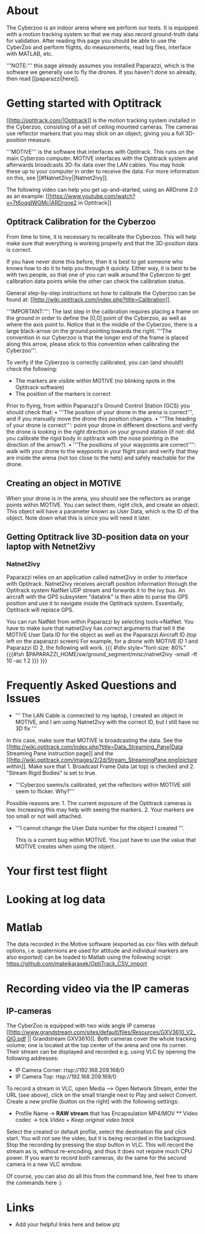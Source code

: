 # About

The Cyberzoo is an indoor arena where we perform our tests. It is equipped with a motion tracking system so that we may also record ground-truth data for validation. After reading this page you should be able to use the CyberZoo and perform flights, do measurements, read log files, interface with MATLAB, etc.

'''NOTE:''' this page already assumes you installed Paparazzi, which is the software we generally use to fly the drones. If you haven't done so already, then read [[paparazzi|here]].

# Getting started with Optitrack

[[http://optitrack.com/|Optitrack]] is the motion tracking system installed in the Cyberzoo, consisting of a set of ceiling mounted cameras. The cameras use reflector markers that you may stick on an object, giving you a full 3D-position measure.

'''MOTIVE''' is the software that interfaces with Optitrack. This runs on the main Cyberzoo computer. MOTIVE interfaces with the Optitrack system and afterwards broadcasts 3D-fix data over the LAN cables. You may hook these up to your computer in order to receive the data. For more information on this, see [[#Natnet2ivy||Natnet2ivy]].

The following video can help you get up-and-started, using an ARDrone 2.0 as an example: [[https://www.youtube.com/watch?v=7t6oqgIWGMc|ARDrone2 in Optitrack]]

## Optitrack Calibration for the Cyberzoo
From time to time, it is necessary to recalibrate the Cyberzoo. This will help make sure that everything is working properly and that the 3D-position data is correct.

If you have never done this before, then it is best to get someone who knows how to do it to help you through it quickly. Either way, it is best to be with two people, so that one of you can walk around the Cyberzoo to get calibration data points while the other can check the calibration status.

General step-by-step instructions on how to calibrate the Cyberzoo can be found at: [[http://wiki.optitrack.com/index.php?title=Calibration]].

'''IMPORTANT:''': The last step in the calibration requires placing a frame on the ground in order to define the [0,0] point of the Cyberzoo, as well as where the axis point to. Notice that in the middle of the Cyberzoo, there is a large black-arrow on the ground pointing towards the right. '''The convention in our Cyberzoo is that the longer end of the frame is placed along this arrow, please stick to this convention when calibrating the Cyberzoo'''.

To verify if the Cyberzoo is correctly calibrated, you can (and should!) check the following:
* The markers are visible within MOTIVE (no blinking spots in the Optitrack software)
* The position of the markers is correct

Prior to flying, from within Paparazzi's Ground Control Station (GCS) you should check that:
• '''The position of your drone in the arena is correct''', and if you manually move the drone this position changes.
• '''The heading of your drone is correct''': point your drone in different directions and verify the drone is looking in the right direction on your ground station (if not: did you calibrate the rigid body in optitrack with the nose pointing in the direction of the arrow?).
• '''The positions of your waypoints are correct'''': walk with your drone to the waypoints in your flight plan and verify that they are inside the arena (not too close to the nets) and safely reachable for the drone.

## Creating an object in MOTIVE
When your drone is in the arena, you should see the reflectors as orange points within MOTIVE. You can select them, right click, and create an object. This object will have a parameter known as User Data, which is the ID of the object. Note down what this is since you will need it later.

## Getting Optitrack live 3D-position data on your laptop with Netnet2ivy

### Natnet2ivy
Paparazzi relies on an application called natnet2ivy in order to interface with Optitrack. 
Natnet2ivy receives aircraft position information through the Optitrack system NatNet UDP stream and forwards it to the ivy bus. An aircraft with the GPS subsystem "datalink" is then able to parse the GPS position and use it to navigate inside the Optitrack system. Essentially, Optitrack will replace GPS.

You can run NatNet from within Paparazzi by selecting tools->NatNet.
You have to make sure that natnet2ivy has correct arguments that tell it the MOTIVE User Data ID for the object as well as the Paparazzi Aircraft ID (top left on the paparazzi screen)
For example, for a drone with MOTIVE ID 1 and Paparazzi ID 2, the following will work.
{{{
#!div style="font-size: 80%"
  {{{#!sh
$PAPARAZZI_HOME/sw/ground_segment/misc/natnet2ivy  -small  -tf 10 -ac 1 2
  }}}
}}}


# Frequently Asked Questions and Issues
* ''' The LAN Cable is connected to my laptop, I created an object in MOTIVE, and I am using Natnet2ivy with the correct ID, but I still have no 3D fix '''

 In this case, make sure that MOTIVE is broadcasting the data. See the [[http://wiki.optitrack.com/index.php?title=Data_Streaming_Pane|Data Streaming Pane instruction page]] and the [[http://wiki.optitrack.com/images/2/2d/Stream_StreamingPane.png|picture within]]. Make sure that 1. Broadcast Frame Data (at top) is checked and 2. "Stream Rigid Bodies" is set to true.

* '''Cyberzoo seems/is calibrated, yet the reflectors within MOTIVE still seem to flicker. Why?'''

Possible reasons are:
      1. The current exposure of the Optitrack cameras is low. Increasing this may help with seeing the markers.
      2. Your markers are too small or not well attached.

* '''I cannot change the User Data number for the object I created '''.

  This is a current bug within MOTIVE. You just have to use the value that MOTIVE creates when using the object.

# Your first test flight

# Looking at log data

# Matlab

The data recorded in the Motive software (exported as csv files with default options, i.e. quaternions are used for attitude and individual markers are also exported) can be loaded to Matlab using the following script:
https://github.com/matejkarasek/OptiTrack_CSV_import

# Recording video via the IP cameras 

## IP-cameras

The CyberZoo is equipped with two wide angle IP cameras [[http://www.grandstream.com/sites/default/files/Resources/GXV3610_V2_QIG.pdf || Grandstream GXV3610]]. Both cameras cover the whole tracking volume; one is located at the top center of the arena and one its corner. Their stream can be displayed and recorded e.g. using VLC by opening the following addresses:

* IP Camera Corner: rtsp://192.168.209.168/0
* IP Camera Top: rtsp://192.168.209.169/0

To record a stream in VLC, open Media --> Open Network Stream, enter the URL (see above), click on the small triangle next to Play and select Convert. Create a new profile (button on the right) with  the following settings:

* Profile Name -> **RAW stream** that has Encapsulation MP4/MOV
** Video codec -> tick _Video_ + _Keep original video track_

Select the created or default profile, select the destination file and click start. You will not see the video, but it is being recorded in the background. Stop the recording by pressing the stop button in VLC. This will record the stream as is, without re-encoding, and thus it does not require much CPU power. If you want to record both cameras, do the same for the second camera in a new VLC window.

Of course, you can also do all this from the command line, feel free to share the commands here :)

# Links

* Add your helpful links here and below plz

